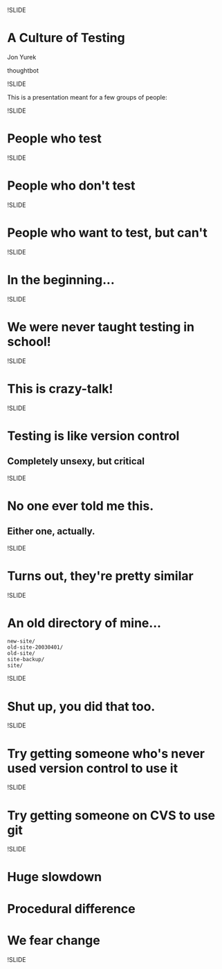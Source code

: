 !SLIDE

# A Culture of Testing

Jon Yurek

thoughtbot

!SLIDE

This is a presentation meant for a few groups of people:

!SLIDE

# People who test

!SLIDE

# People who don't test

!SLIDE

# People who want to test, but can't

!SLIDE

# In the beginning...

!SLIDE

# We were never taught testing in school!

!SLIDE

# This is crazy-talk!

!SLIDE

# Testing is like version control
## Completely unsexy, but critical

!SLIDE

# No one ever told me this.
## Either one, actually.

!SLIDE

# Turns out, they're pretty similar

!SLIDE

# An old directory of mine...

    new-site/
    old-site-20030401/
    old-site/
    site-backup/
    site/

!SLIDE

# Shut up, you did that too.

!SLIDE

# Try getting someone who's never used version control to use it

!SLIDE

# Try getting someone on CVS to use git

!SLIDE

# Huge slowdown
# Procedural difference
# We fear change

!SLIDE


